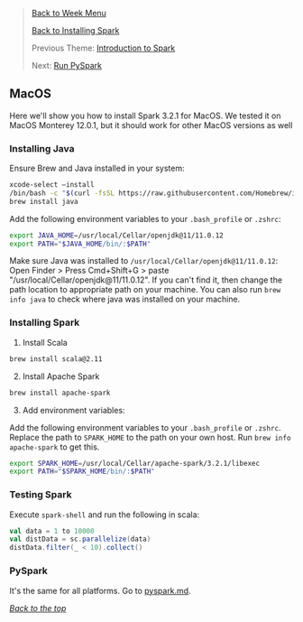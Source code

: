 >[Back to Week Menu](../README.md)
>
>[Back to Installing Spark](../spark_install.md)
>
>Previous Theme: [Introduction to Spark](../intro_spark.md)
>
>Next: [Run PySpark](pyspark.md)

## MacOS

Here we'll show you how to install Spark 3.2.1 for MacOS.
We tested it on MacOS Monterey 12.0.1, but it should work
for other MacOS versions as well

### Installing Java

Ensure Brew and Java installed in your system:

```bash
xcode-select –install
/bin/bash -c "$(curl -fsSL https://raw.githubusercontent.com/Homebrew/install/master/install.sh)"
brew install java
```

Add the following environment variables to your `.bash_profile` or `.zshrc`:

```bash
export JAVA_HOME=/usr/local/Cellar/openjdk@11/11.0.12
export PATH="$JAVA_HOME/bin/:$PATH"
```

Make sure Java was installed to `/usr/local/Cellar/openjdk@11/11.0.12`: Open Finder > Press Cmd+Shift+G > paste "/usr/local/Cellar/openjdk@11/11.0.12". If you can't find it, then change the path location to appropriate path on your machine. You can also run `brew info java` to check where java was installed on your machine.

### Installing Spark

1. Install Scala

```bash
brew install scala@2.11
```

2. Install Apache Spark

```bash
brew install apache-spark
```

3. Add environment variables: 

Add the following environment variables to your `.bash_profile` or `.zshrc`. Replace the path to `SPARK_HOME` to the path on your own host. Run `brew info apache-spark` to get this.

```bash
export SPARK_HOME=/usr/local/Cellar/apache-spark/3.2.1/libexec
export PATH="$SPARK_HOME/bin/:$PATH"
```


### Testing Spark

Execute `spark-shell` and run the following in scala:

```scala
val data = 1 to 10000
val distData = sc.parallelize(data)
distData.filter(_ < 10).collect()
```


### PySpark

It's the same for all platforms. Go to [pyspark.md](pyspark.md). 

_[Back to the top](#macos)_